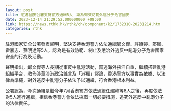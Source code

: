 ```yaml
---
layout: post
title: 駐港國安公署支持警方通緝5人　認為有效防範外逃分子危害國安
date: 2023-12-14 21:29:52.000000000 +08:00
link: https://news.rthk.hk/rthk/ch/component/k2/1732310-20231214.htm
categories: rthk
---
```


駐港國家安全公署發表聲明，堅決支持香港警方依法通緝鄭文傑、許穎婷、邵嵐、霍嘉志、蔡明達等5人，認為是有效防範、制止及懲治外逃反中亂港分子危害國家安全的行為及活動。

聲明指出，鄭文傑等人長期從事反中亂港活動，竄逃海外挾洋自重，繼續搭建亂港組織平台，散佈涉華涉港政治謠言及「港獨」謬論，香港警方以事實為依據、以法律為準繩，對外逃反中亂港分子依法予以通緝，符合香港根本利益。

公署認為，今次通緝是繼今年7月香港警方依法通緝任建峰等8人之後，再度依法對5人進行通緝，相信香港警方會依法採取一切必要措施，追究外逃反中亂港分子的法律責任。
